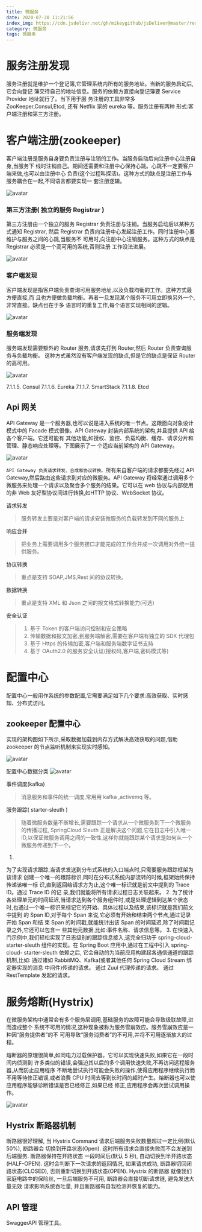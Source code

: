 ```yaml
---
title: 微服务
date: 2020-07-30 11:21:56
index_img: https://cdn.jsdelivr.net/gh/mikeygithub/jsDeliver@master/resource/img/micro-service.jpg
category: 微服务
tags: 微服务
---
```

# 服务注册发现
服务注册就是维护一个登记簿,它管理系统内所有的服务地址。当新的服务启动后,它会向登记
簿交待自己的地址信息。服务的依赖方直接向登记簿要 Service Provider 地址就行了。当下用于服
务注册的工具非常多 ZooKeeper,Consul,Etcd, 还有 Netflix 家的 eureka 等。服务注册有两种
形式:客户端注册和第三方注册。

# 客户端注册(zookeeper)
客户端注册是服务自身要负责注册与注销的工作。当服务启动后向注册中心注册自身,当服务下
线时注销自己。期间还需要和注册中心保持心跳。心跳不一定要客户端来做,也可以由注册中心
负责(这个过程叫探活)。这种方式的缺点是注册工作与服务耦合在一起,不同语言都要实现一
套注册逻辑。


![avatar](https://cdn.jsdelivr.net/gh/mikeygithub/jsDeliver@master/resource/img/service-discovery.png)


### 第三方注册( 独立的服务 Registrar )
第三方注册由一个独立的服务 Registrar 负责注册与注销。当服务启动后以某种方式通知 Registrar,
然后 Registrar 负责向注册中心发起注册工作。同时注册中心要维护与服务之间的心跳,当服务不
可用时,向注册中心注销服务。这种方式的缺点是 Registrar 必须是一个高可用的系统,否则注册
工作没法进展。

![avatar](https://cdn.jsdelivr.net/gh/mikeygithub/jsDeliver@master/resource/img/simple-register.png)


### 客户端发现
客户端发现是指客户端负责查询可用服务地址,以及负载均衡的工作。这种方式最方便直接,而
且也方便做负载均衡。再者一旦发现某个服务不可用立即换另外一个,非常直接。缺点也在于多
语言时的重复工作,每个语言实现相同的逻辑。

![avatar](https://cdn.jsdelivr.net/gh/mikeygithub/jsDeliver@master/resource/img/client-discovery.png)

### 服务端发现
服务端发现需要额外的 Router 服务,请求先打到 Router,然后 Router 负责查询服务与负载均衡。
这种方式虽然没有客户端发现的缺点,但是它的缺点是保证 Router 的高可用。

![avatar](https://cdn.jsdelivr.net/gh/mikeygithub/jsDeliver@master/resource/img/server-discovery.png)

7.1.1.5. Consul
7.1.1.6. Eureka
7.1.1.7. SmartStack
7.1.1.8. Etcd

## Api 网关

API Gateway 是一个服务器,也可以说是进入系统的唯一节点。这跟面向对象设计模式中的
Facade 模式很像。API Gateway 封装内部系统的架构,并且提供 API 给各个客户端。它还可能有
其他功能,如授权、监控、负载均衡、缓存、请求分片和管理、静态响应处理等。下图展示了一
个适应当前架构的 API Gateway。


![avatar](https://cdn.jsdelivr.net/gh/mikeygithub/jsDeliver@master/resource/img/gateway.png)


`API Gateway 负责请求转发、合成和协议转换。`所有来自客户端的请求都要先经过 API Gateway,然后路由这些请求到对应的微服务。API Gateway 将经常通过调用多个微服务来处理一个请求以及聚合多个服务的结果。它可以在 web 协议与内部使用的非 Web 友好型协议间进行转换,如HTTP 协议、WebSocket 协议。

请求转发
>服务转发主要是对客户端的请求安装微服务的负载转发到不同的服务上

响应合并
>把业务上需要调用多个服务接口才能完成的工作合并成一次调用对外统一提供服务。

协议转换
>重点是支持 SOAP,JMS,Rest 间的协议转换。

数据转换
>重点是支持 XML 和 Json 之间的报文格式转换能力(可选)

安全认证
>1. 基于 Token 的客户端访问控制和安全策略
>2. 传输数据和报文加密,到服务端解密,需要在客户端有独立的 SDK 代理包
>3. 基于 Https 的传输加密,客户端和服务端数字证书支持
>4. 基于 OAuth2.0 的服务安全认证(授权码,客户端,密码模式等)

# 配置中心

配置中心一般用作系统的参数配置,它需要满足如下几个要求:高效获取、实时感知、分布式访问。

## zookeeper 配置中心

实现的架构图如下所示,采取数据加载到内存方式解决高效获取的问题,借助 zookeeper 的节点监听机制来实现实时感知。

![avatar](https://cdn.jsdelivr.net/gh/mikeygithub/jsDeliver@master/resource/img/zookeeper.png)

配置中心数据分类
![avatar](https://cdn.jsdelivr.net/gh/mikeygithub/jsDeliver@master/resource/img/config-center-data-type.png)

事件调度(kafka)
>消息服务和事件的统一调度,常用用 kafka ,activemq 等。

服务跟踪( starter-sleuth )
>随着微服务数量不断增长,需要跟踪一个请求从一个微服务到下一个微服务的传播过程, SpringCloud Sleuth 正是解决这个问题,它在日志中引入唯一 ID,以保证微服务调用之间的一致性,这样你就能跟踪某个请求是如何从一个微服务传递到下一个。


1.
为了实现请求跟踪,当请求发送到分布式系统的入口端点时,只需要服务跟踪框架为该请求
创建一个唯一的跟踪标识,同时在分布式系统内部流转的时候,框架始终保持传递该唯一标
识,直到返回给请求方为止,这个唯一标识就是前文中提到的 Trace ID。通过 Trace ID 的记
录,我们就能将所有请求过程日志关联起来。
2.
为了统计各处理单元的时间延迟,当请求达到各个服务组件时,或是处理逻辑到达某个状态
时,也通过一个唯一标识来标记它的开始、具体过程以及结束,该标识就是我们前文中提到
的 Span ID,对于每个 Span 来说,它必须有开始和结束两个节点,通过记录开始 Span 和结
束 Span 的时间戳,就能统计出该 Span 的时间延迟,除了时间戳记录之外,它还可以包含一
些其他元数据,比如:事件名称、请求信息等。
3.
在快速入门示例中,我们轻松实现了日志级别的跟踪信息接入,这完全归功于 spring-cloud-
starter-sleuth 组件的实现。在 Spring Boot 应用中,通过在工程中引入 spring-cloud-
starter-sleuth 依赖之后, 它会自动的为当前应用构建起各通信通道的跟踪机制,比如:
通过诸如 RabbitMQ、Kafka(或者其他任何 Spring Cloud Stream 绑定器实现的消息
中间件)传递的请求。
通过 Zuul 代理传递的请求。
通过 RestTemplate 发起的请求。

# 服务熔断(Hystrix)
在微服务架构中通常会有多个服务层调用,基础服务的故障可能会导致级联故障,进而造成整个
系统不可用的情况,这种现象被称为服务雪崩效应。服务雪崩效应是一种因“服务提供者”的不
可用导致“服务消费者”的不可用,并将不可用逐渐放大的过程。

熔断器的原理很简单,如同电力过载保护器。它可以实现快速失败,如果它在一段时间内侦测到
许多类似的错误,会强迫其以后的多个调用快速失败,不再访问远程服务器,从而防止应用程序
不断地尝试执行可能会失败的操作,使得应用程序继续执行而不用等待修正错误,或者浪费 CPU
时间去等到长时间的超时产生。熔断器也可以使应用程序能够诊断错误是否已经修正,如果已经
修正,应用程序会再次尝试调用操作。


![avatar](https://cdn.jsdelivr.net/gh/mikeygithub/jsDeliver@master/resource/img/config.png)


## Hystrix 断路器机制

断路器很好理解, 当 Hystrix Command 请求后端服务失败数量超过一定比例(默认 50%), 断路器会
切换到开路状态(Open). 这时所有请求会直接失败而不会发送到后端服务. 断路器保持在开路状态
一段时间后(默认 5 秒), 自动切换到半开路状态(HALF-OPEN). 这时会判断下一次请求的返回情况,
如果请求成功, 断路器切回闭路状态(CLOSED), 否则重新切换到开路状态(OPEN). Hystrix 的断路器
就像我们家庭电路中的保险丝, 一旦后端服务不可用, 断路器会直接切断请求链, 避免发送大量无效
请求影响系统吞吐量, 并且断路器有自我检测并恢复的能力。

## API 管理
SwaggerAPI 管理工具。

  


 